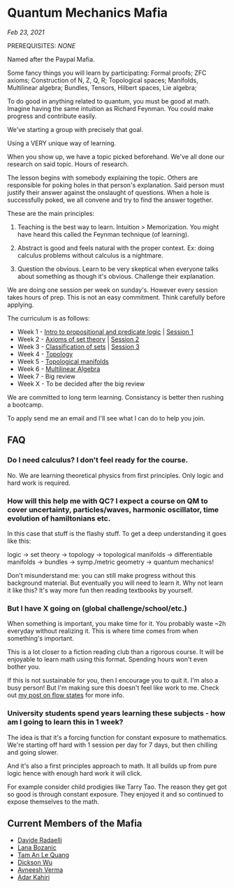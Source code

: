 # Quantum Mechanics Mafia
*Feb 23, 2021*

PREREQUISITES: *NONE*

Named after the Paypal Mafia.

Some fancy things you will learn by participating: Formal proofs; ZFC axioms; Construction of N, Z, Q, R; Topological spaces; Manifolds, Multilinear algebra; Bundles, Tensors, Hilbert spaces, Lie algebra;

To do good in anything related to quantum, you must be good at math. Imagine having the same intuition as Richard Feynman. You could make progress and contribute easily.

We've starting a group with precisely that goal.

Using a VERY unique way of learning.

When you show up, we have a topic picked beforehand. We've all done our research on said topic. Hours of research.

The lesson begins with somebody explaining the topic. Others are responsible for poking holes in that person's explanation. Said person must justify their answer against the onslaught of questions. When a hole is successfully poked, we all convene and try to find the answer together.

These are the main principles:

1. Teaching is the best way to learn. Intuition > Memorization. You might have heard this called the Feynman technique (of learning).

2. Abstract is good and feels natural with the proper context. Ex: doing calculus problems without calculus is a nightmare.

3. Question the obvious. Learn to be very skeptical when everyone talks about something as though it's obvious. Challenge their explanation.

We are doing one session per week on sunday's. However every session takes hours of prep. This is not an easy commitment. Think carefully before applying.

The curriculum is as follows:

- Week 1 - [Intro to propositional and predicate logic](https://youtu.be/V49i_LM8B0E) | [Session 1](https://youtu.be/ya4rlh98vrw)
- Week 2 - [Axioms of set theory](https://youtu.be/AAJB9l-HAZs) | [Session 2](https://youtu.be/U36wuU01rhA)
- Week 3 - [Classification of sets](https://youtu.be/6EIWRg-6ftQ) | [Session 3](https://youtu.be/AdJfsmN2rF0)
- Week 4 - [Topology](https://youtu.be/7G4SqIboeig)
- Week 5 - [Topological manifolds](https://youtu.be/93f-ayezCqE)
- Week 6 - [Multilinear Algebra](https://youtu.be/mbv3T15nWq0)
- Week 7 - Big review
- Week X - To be decided after the big review

We are committed to long term learning. Consistancy is better then rushing a bootcamp.

To apply send me an email and I'll see what I can do to help you join.

## FAQ

### Do I need calculus? I don't feel ready for the course.

No. We are learning theoretical physics from first principles. Only logic and hard work is required.

### How will this help me with QC? I expect a course on QM to cover uncertainty, particles/waves, harmonic oscillator, time evolution of hamiltonians etc.

In this case that stuff is the flashy stuff. To get a deep understanding it goes like this:

logic -> set theory -> topology -> topological manifolds -> differentiable manifolds -> bundles -> symp./metric geometry -> quantum mechanics!

Don't misunderstand me: you can still make progress without this background material. But eventually you will need to learn it. Why not learn it like this? It's way more fun then reading textbooks by yourself.

### But I have X going on (global challenge/school/etc.)

When something is important, you make time for it. You probably waste ~2h everyday without realizing it. This is where time comes from when something's important.

This is a lot closer to a fiction reading club than a rigorous course. It will be enjoyable to learn math using this format. Spending hours won't even bother you.

If this is not sustainable for you, then I encourage you to quit it. I'm also a busy person! But I'm making sure this doesn't feel like work to me. Check out [my post on flow states](/blog/flow-games.html) for more info.

### University students spend years learning these subjects - how am I going to learn this in 1 week?

The idea is that it's a forcing function for constant exposure to mathematics. We're starting off hard with 1 session per day for 7 days, but then chilling and going slower.

And it's also a first principles approach to math. It all builds up from pure logic hence with enough hard work it will click.

For example consider child prodigies like Tarry Tao. The reason they get got so good is through constant exposure. They enjoyed it and so continued to expose themselves to the math.


## Current Members of the Mafia

- [Davide Radaelli](https://daviderad.com/)
- [Lana Bozanic](https://twitter.com/lanabozanic)
- [Tam An Le Quang](https://twitter.com/TamAnLeQuang1)
- [Dickson Wu](https://twitter.com/DicksonWu3)
- [Avneesh Verma](https://www.linkedin.com/in/avneesh-verma)
- [Adar Kahiri](https://twitter.com/AdarKahiri)
